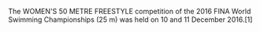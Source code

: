 The WOMEN'S 50 METRE FREESTYLE competition of the 2016 FINA World Swimming Championships (25 m) was held on 10 and 11 December 2016.[1]
